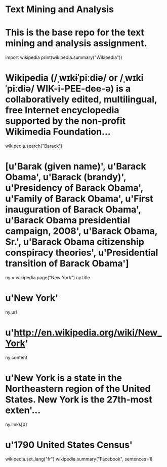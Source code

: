 # Text Mining and Analysis

# This is the base repo for the text mining and analysis assignment. 

import wikipedia
print(wikipedia.summary("Wikipedia"))
# Wikipedia (/ˌwɪkɨˈpiːdiə/ or /ˌwɪkiˈpiːdiə/ WIK-i-PEE-dee-ə) is a collaboratively edited, multilingual, free Internet encyclopedia supported by the non-profit Wikimedia Foundation...

wikipedia.search("Barack")
# [u'Barak (given name)', u'Barack Obama', u'Barack (brandy)', u'Presidency of Barack Obama', u'Family of Barack Obama', u'First inauguration of Barack Obama', u'Barack Obama presidential campaign, 2008', u'Barack Obama, Sr.', u'Barack Obama citizenship conspiracy theories', u'Presidential transition of Barack Obama']

ny = wikipedia.page("New York")
ny.title
# u'New York'
ny.url
# u'http://en.wikipedia.org/wiki/New_York'
ny.content
# u'New York is a state in the Northeastern region of the United States. New York is the 27th-most exten'...
ny.links[0]
# u'1790 United States Census'

wikipedia.set_lang("fr")
wikipedia.summary("Facebook", sentences=1)